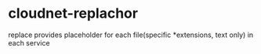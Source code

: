 # cloudnet-replachor
replace provides placeholder for each file(specific *extensions, text only) in each service
